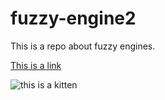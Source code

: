 # fuzzy-engine2
This is a repo about fuzzy engines.

[This is a link](https://github.com)

![this is a kitten](https://placekitten.com/500/300)
